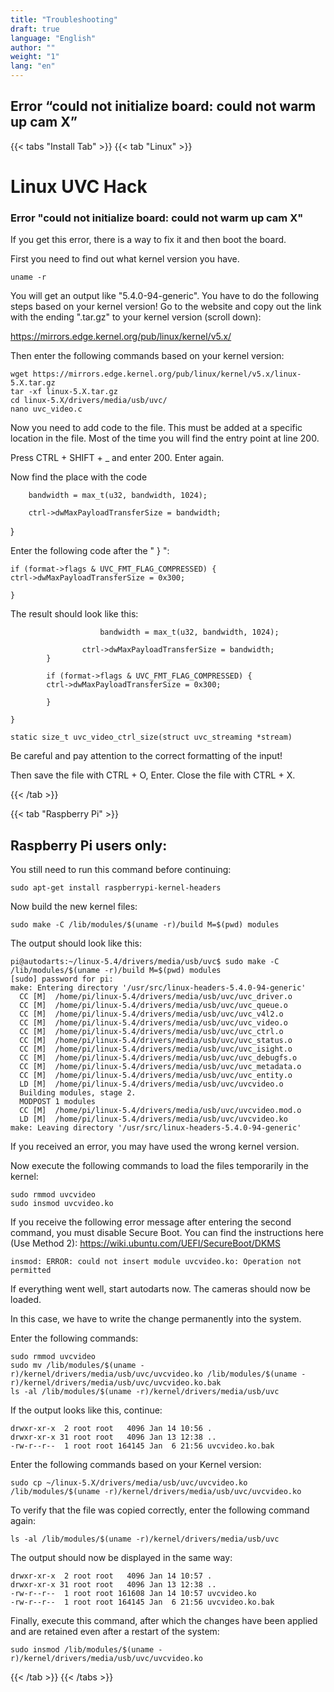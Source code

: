 ```yaml
---
title: "Troubleshooting"
draft: true
language: "English"
author: ""
weight: "1"
lang: "en"
---
```



[comment]: <> (Fact Check / Is this still up to date?)

## Error “could not initialize board: could not warm up cam X”

{{< tabs "Install Tab" >}}
{{< tab "Linux" >}}
# Linux UVC Hack

### Error "could not initialize board: could not warm up cam X"

If you get this error, there is a way to fix it and then boot the board.

First you need to find out what kernel version you have.
```
uname -r
```  
You will get an output like "5.4.0-94-generic". You have to do the following steps based on your kernel version!
Go to the website and copy out the link with the ending ".tar.gz" to your kernel version (scroll down):

https://mirrors.edge.kernel.org/pub/linux/kernel/v5.x/

Then enter the following commands based on your kernel version:
```
wget https://mirrors.edge.kernel.org/pub/linux/kernel/v5.x/linux-5.X.tar.gz
tar -xf linux-5.X.tar.gz
cd linux-5.X/drivers/media/usb/uvc/
nano uvc_video.c
```

Now you need to add code to the file. This must be added at a specific location in the file. Most of the time you will find the entry point at line 200.

Press CTRL + SHIFT + _ and enter 200. Enter again.

Now find the place with the code

        bandwidth = max_t(u32, bandwidth, 1024);

        ctrl->dwMaxPayloadTransferSize = bandwidth;
}

Enter the following code after the " } ":
```
if (format->flags & UVC_FMT_FLAG_COMPRESSED) {
ctrl->dwMaxPayloadTransferSize = 0x300;
    
}
```   
The result should look like this:
```
                    bandwidth = max_t(u32, bandwidth, 1024);
    
                ctrl->dwMaxPayloadTransferSize = bandwidth;
        }
            
        if (format->flags & UVC_FMT_FLAG_COMPRESSED) {
        ctrl->dwMaxPayloadTransferSize = 0x300;
            
        }
    
}

static size_t uvc_video_ctrl_size(struct uvc_streaming *stream)
```

Be careful and pay attention to the correct formatting of the input!

Then save the file with CTRL + O, Enter.
Close the file with CTRL + X.




{{< /tab >}}

{{< tab "Raspberry Pi" >}}

## Raspberry Pi users only:

You still need to run this command before continuing:

    sudo apt-get install raspberrypi-kernel-headers

Now build the new kernel files:

    sudo make -C /lib/modules/$(uname -r)/build M=$(pwd) modules
    
The output should look like this:

    pi@autodarts:~/linux-5.4/drivers/media/usb/uvc$ sudo make -C /lib/modules/$(uname -r)/build M=$(pwd) modules
    [sudo] password for pi: 
    make: Entering directory '/usr/src/linux-headers-5.4.0-94-generic'
      CC [M]  /home/pi/linux-5.4/drivers/media/usb/uvc/uvc_driver.o
      CC [M]  /home/pi/linux-5.4/drivers/media/usb/uvc/uvc_queue.o
      CC [M]  /home/pi/linux-5.4/drivers/media/usb/uvc/uvc_v4l2.o
      CC [M]  /home/pi/linux-5.4/drivers/media/usb/uvc/uvc_video.o
      CC [M]  /home/pi/linux-5.4/drivers/media/usb/uvc/uvc_ctrl.o
      CC [M]  /home/pi/linux-5.4/drivers/media/usb/uvc/uvc_status.o
      CC [M]  /home/pi/linux-5.4/drivers/media/usb/uvc/uvc_isight.o
      CC [M]  /home/pi/linux-5.4/drivers/media/usb/uvc/uvc_debugfs.o
      CC [M]  /home/pi/linux-5.4/drivers/media/usb/uvc/uvc_metadata.o
      CC [M]  /home/pi/linux-5.4/drivers/media/usb/uvc/uvc_entity.o
      LD [M]  /home/pi/linux-5.4/drivers/media/usb/uvc/uvcvideo.o
      Building modules, stage 2.
      MODPOST 1 modules
      CC [M]  /home/pi/linux-5.4/drivers/media/usb/uvc/uvcvideo.mod.o
      LD [M]  /home/pi/linux-5.4/drivers/media/usb/uvc/uvcvideo.ko
    make: Leaving directory '/usr/src/linux-headers-5.4.0-94-generic'

If you received an error, you may have used the wrong kernel version.

Now execute the following commands to load the files temporarily in the kernel:

    sudo rmmod uvcvideo
    sudo insmod uvcvideo.ko
    
If you receive the following error message after entering the second command, you must disable Secure Boot. You can find the instructions here (Use Method 2): https://wiki.ubuntu.com/UEFI/SecureBoot/DKMS 

    insmod: ERROR: could not insert module uvcvideo.ko: Operation not permitted

If everything went well, start autodarts now. The cameras should now be loaded.

In this case, we have to write the change permanently into the system.
    
Enter the following commands:

    sudo rmmod uvcvideo
    sudo mv /lib/modules/$(uname -r)/kernel/drivers/media/usb/uvc/uvcvideo.ko /lib/modules/$(uname -r)/kernel/drivers/media/usb/uvc/uvcvideo.ko.bak
    ls -al /lib/modules/$(uname -r)/kernel/drivers/media/usb/uvc
    
If the output looks like this, continue:

    drwxr-xr-x  2 root root   4096 Jan 14 10:56 .
    drwxr-xr-x 31 root root   4096 Jan 13 12:38 ..
    -rw-r--r--  1 root root 164145 Jan  6 21:56 uvcvideo.ko.bak
    
Enter the following commands based on your Kernel version:

    sudo cp ~/linux-5.X/drivers/media/usb/uvc/uvcvideo.ko /lib/modules/$(uname -r)/kernel/drivers/media/usb/uvc/uvcvideo.ko
    
To verify that the file was copied correctly, enter the following command again:

    ls -al /lib/modules/$(uname -r)/kernel/drivers/media/usb/uvc
    
The output should now be displayed in the same way:

    drwxr-xr-x  2 root root   4096 Jan 14 10:57 .
    drwxr-xr-x 31 root root   4096 Jan 13 12:38 ..
    -rw-r--r--  1 root root 161608 Jan 14 10:57 uvcvideo.ko
    -rw-r--r--  1 root root 164145 Jan  6 21:56 uvcvideo.ko.bak
    
Finally, execute this command, after which the changes have been applied and are retained even after a restart of the system:

    sudo insmod /lib/modules/$(uname -r)/kernel/drivers/media/usb/uvc/uvcvideo.ko

{{< /tab >}}
{{< /tabs >}}